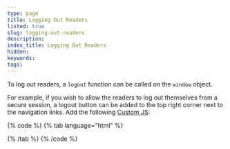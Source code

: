 ```yaml
---
type: page
title: Logging Out Readers
listed: true
slug: logging-out-readers
description: 
index_title: Logging Out Readers
hidden: 
keywords: 
tags: 
---
```



To log out readers, a `logout` function can be called on the `window` object.

For example, if you wish to allow the readers to log out themselves from a secure session, a logout button can be added to the top right corner next to the navigation links. Add the following [Custom JS](/support-center/custom-javascript):


{% code %}
{% tab language="html" %}
<script>
  document.addEventListener('onprojectloaded', function () {
    var logoutBtn = document.createElement('DIV');
    logoutBtn.innerHTML = 'Logout';
    logoutBtn.classList.add('logout'); // Style as needed
    logoutBtn.onclick = function() {
      window.logout();
      window.location.href = '/'; // Change this to a useful link
    };
    document.querySelector('.links-container').appendChild(logoutBtn);
  });
</script>
{% /tab %}
{% /code %}


